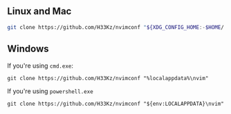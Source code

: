 ## Linux and Mac
```sh
git clone https://github.com/H33Kz/nvimconf "${XDG_CONFIG_HOME:-$HOME/.config}"/nvim
```
## Windows 
If you're using `cmd.exe`:
```
git clone https://github.com/H33Kz/nvimconf "%localappdata%\nvim"
```

If you're using `powershell.exe`
```
git clone https://github.com/H33Kz/nvimconf "${env:LOCALAPPDATA}\nvim"
```

